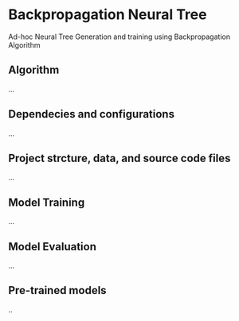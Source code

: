 # Backpropagation Neural Tree
Ad-hoc Neural Tree Generation and training using Backpropagation Algorithm


## Algorithm
...


## Dependecies and configurations
...


## Project strcture, data, and source code files
...



## Model Training 
...


## Model Evaluation
...



## Pre-trained models
..
